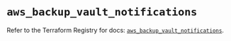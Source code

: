 # `aws_backup_vault_notifications`

Refer to the Terraform Registry for docs: [`aws_backup_vault_notifications`](https://registry.terraform.io/providers/hashicorp/aws/5.32.1/docs/resources/backup_vault_notifications).
